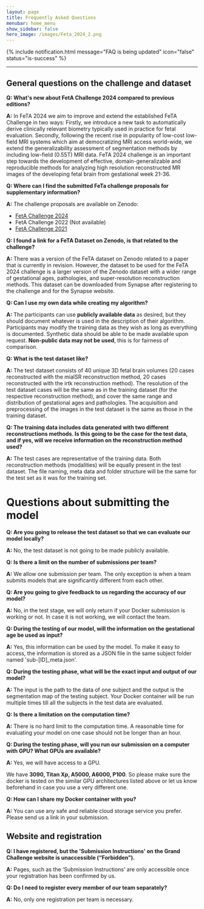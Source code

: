 ```yaml
---
layout: page
title: Frequently Asked Questions
menubar: home_menu
show_sidebar: false
hero_image: /images/Feta_2024_2.png
---
```

{% include notification.html
message="FAQ is being updated"
icon="false"
status="is-success" %}
***

## General questions on the challenge and dataset

**Q: What's new about FetA Challenge 2024 compared to previous editions?**

**A:** In FeTA 2024 we aim to improve and extend the established FeTA Challenge in two ways: Firstly, we introduce a new task to automatically derive clinically relevant biometry typically used in practice for fetal evaluation. Secondly, following the recent rise in popularity of low-cost low-field MRI systems which aim at democratizing MRI access world-wide, we extend the generalizability assessment of segmentation methods by including low-field (0.55T) MRI data. FeTA 2024 challenge is an important step towards the development of effective, domain-generalizable and reproducible methods for analyzing high resolution reconstructed MR images of the developing fetal brain from gestational week 21-36.

**Q: Where can I find the submitted FeTa challenge proposals for supplementary information?**

**A:** The challenge proposals are available on Zenodo:
* [FetA Challenge 2024](https://zenodo.org/records/10986046)
* FetA Challenge 2022 (Not available)
* [FetA Challenge 2021](https://zenodo.org/records/6362587)


**Q: I found a link for a FeTA Dataset on Zenodo, is that related to the challenge?**

**A:** There was a version of the FeTA dataset on Zenodo related to a paper that is currently in revision. However, the dataset to be used for the FeTA 2024 challenge is a larger version of the Zenodo dataset with a wider range of gestational ages, pathologies, and super-resolution reconstruction methods. This dataset can be downloaded from Synapse after registering to the challenge and for the Synapse website.

**Q: Can I use my own data while creating my algorithm?**

**A:** The participants can use **publicly available data** as desired, but they should document whatever is used in the description of their algorithm. Participants may modify the training data as they wish as long as everything is documented. Synthetic data should be able to be made available upon request. **Non-public data may not be used**, this is for fairness of comparison.

**Q: What is the test dataset like?**

**A:** The test dataset consists of 40 unique 3D fetal brain volumes (20 cases reconstructed with the mialSR reconstruction method, 20 cases reconstructed with the irtk reconstruction method). The resolution of the test dataset cases will be the same as in the training dataset (for the respective reconstruction method), and cover the same range and distribution of gestational ages and pathologies. The acquisition and preprocessing of the images in the test dataset is the same as those in the training  dataset. 

**Q: The training data includes data generated with two different reconstructions methods. Is this going to be the case for the test data, and if yes, will we receive information on the reconstruction method used?**

**A:** The test cases are representative of the training data. Both reconstruction methods (modalities) will be equally present in the test dataset. The file naming, meta data and folder structure will be the same for the test set as it was for the training set.

# Questions about submitting the model

**Q: Are you going to release the test dataset so that we can evaluate our model locally?**

**A:** No, the test dataset is not going to be made publicly available.

**Q: Is there a limit on the number of submissions per team?**

**A:** We allow one submission per team. The only exception is when a team submits models that are significantly different from each other.

**Q: Are you going to give feedback to us regarding the accuracy of our model?**

**A:** No, in the test stage, we will only return if your Docker submission is working or not. In case it is not working, we will contact the team.

**Q: During the testing of our model, will the information on the gestational age be used as input?**

**A:** Yes, this information can be used by the model. To make it easy to access, the information is stored as a JSON file in the same subject folder named 'sub-[ID]_meta.json'.

**Q: During the testing phase, what will be the exact input and output of our model?**

**A:** The input is the path to the data of one subject and the output is the segmentation map of the testing subject. Your Docker container will be run multiple times till all the subjects in the test data are evaluated.

**Q: Is there a limitation on the computation time?**

**A:** There is no hard limit to the computation time. A reasonable time for evaluating your model on one case should not be longer than an hour.

**Q: During the testing phase, will you run our submission on a computer with GPU? What GPUs are available?**

**A:** Yes, we will have access to a GPU.

We have **3090, Titan Xp, A5000, A6000, P100**. So please make sure the docker is tested on the similar GPU architectures listed above or let us know beforehand in case you use a very different one. 

**Q: How can I share my Docker container with you?**

**A:** You can use any safe and reliable cloud storage service you prefer. Please send us a link in your submission.

## Website and registration

**Q: I have registered, but the 'Submission Instructions' on the Grand Challenge website is unaccessible (“Forbidden”).**

**A:** Pages, such as the ‘Submission Instructions’ are only accessible once your registration has been confirmed by us.

**Q: Do I need to register every member of our team separately?**

**A:** No, only one registration per team is necessary. 